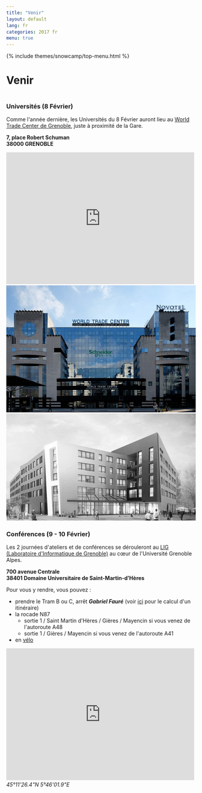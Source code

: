 ```yaml
---
title: "Venir"
layout: default
lang: fr
categories: 2017 fr
menu: true
---
```

<div class="venue-header ui vertical masthead center aligned segment">
  <div class="ui container">
    {% include themes/snowcamp/top-menu.html %}
  </div>
  <div class="ui text container">
    <h1 class="ui header logo">
      Venir
    </h1>
  </div>
</div>

<div class="ui vertical stripe segment">
  <div class="ui middle aligned stackable grid container">
    <div class="row">
      <div class="eight wide column">
        <h3 class="ui header">Universités (8 Février)</h3>
        <p>Comme l'année dernière, les Universités du 8 Février auront lieu au <a href="http://www.congres-wtcgrenoble.com" target="_blank">World Trade Center de Grenoble</a>, juste à proximité de la Gare.</p>
        <p><strong>7, place Robert Schuman<br/>38000 GRENOBLE</strong></p>
        <iframe src="https://www.google.com/maps/embed?pb=!1m18!1m12!1m3!1d2811.8301363596593!2d5.7112188511744035!3d45.190534659580486!2m3!1f0!2f0!3f0!3m2!1i1024!2i768!4f13.1!3m3!1m2!1s0x478af481caebd907%3A0xbdd9fb5143f19f8c!2s7+Place+Robert+Schuman%2C+38000+Grenoble!5e0!3m2!1sen!2sfr!4v1476723076197" width="500" height="350" frameborder="0" style="border:0" allowfullscreen></iframe>
      </div>
      <div class="six wide right floated column">
          <img class="ui large bordered rounded image" src="/assets/themes/snowcamp/skin/wtc-grenoble.jpg" />
      </div>
    </div>
    <div class="row">
      <div class="six wide right floated column">
        <img class="ui large bordered rounded image" src="/assets/themes/snowcamp/skin/pilsi-ujf-medium.jpg" />
        </div>
      <div class="eight wide column">
        <h3 class="ui header">Conférences (9 - 10 Février)</h3>
        <p>Les 2 journées d'ateliers et de conférences se dérouleront au <a href="http://www.liglab.fr/fr/util/acces-au-lig/batiment-imag" target="_blank">LIG (Laboratoire d'Informatique de Grenoble)</a> au cœur de l'Université Grenoble Alpes.</p>
        <p><strong>700 avenue Centrale<br/>38401 Domaine Universitaire de Saint-Martin-d’Hères</strong></p>
        <p>Pour vous y rendre, vous pouvez :
          <ul>
            <li>prendre le Tram B ou C, arrêt <strong><em>Gabriel Fauré</em></strong> (voir <a href="http://www.tag.fr/87-itineraire.htm" target="_blank">ici</a> pour le calcul d'un itinéraire)</li>
            <li>la rocade N87
              <ul>
                <li>sortie 1 / Saint Martin d'Hères / Gières / Mayencin si vous venez de l'autoroute A48</li>
                <li>sortie 1 / Gières / Mayencin si vous venez de l'autoroute A41</li>
              </ul>  
            </li>    
            <li>en <a href="http://www.metromobilite.fr/velo.html" target="_blank">vélo</a></li>
          </ul>    
        </p>
        <p>
        <iframe src="https://www.google.com/maps/embed?pb=!1m18!1m12!1m3!1d1405.8761089220711!2d5.767246611666972!3d45.19211183429829!2m3!1f0!2f0!3f0!3m2!1i1024!2i768!4f13.1!3m3!1m2!1s0x478af50837597d0d%3A0x7089f5efffec5353!2sLaboratoire+d&#39;informatique+de+Grenoble+-+LIG!5e0!3m2!1sen!2sfr!4v1476723434306" width="500" height="350" frameborder="0" style="border:0" allowfullscreen></iframe>
        <br/><em>45°11'26.4"N 5°46'01.9"E</em>
        </p>
      </div>
    </div>
  </div>  
</div>
